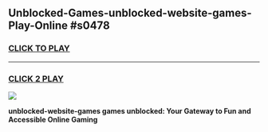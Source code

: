 
## Unblocked-Games-unblocked-website-games-Play-Online #s0478
<h3>
<a href="https://news.freeplayer.one?title=unblocked-website-games&ref=3">CLICK TO PLAY</a></h3>
<hr>

<h3>
<a href="https://news.freeplayer.one?title=unblocked-website-games&ref=3">CLICK 2 PLAY</a>
  
</h3>

<a href="https://news.freeplayer.one?title=unblocked-website-games&ref=3"><img src="https://clearcache.store/games.png"></a>


**unblocked-website-games games unblocked: Your Gateway to Fun and Accessible Online Gaming**
